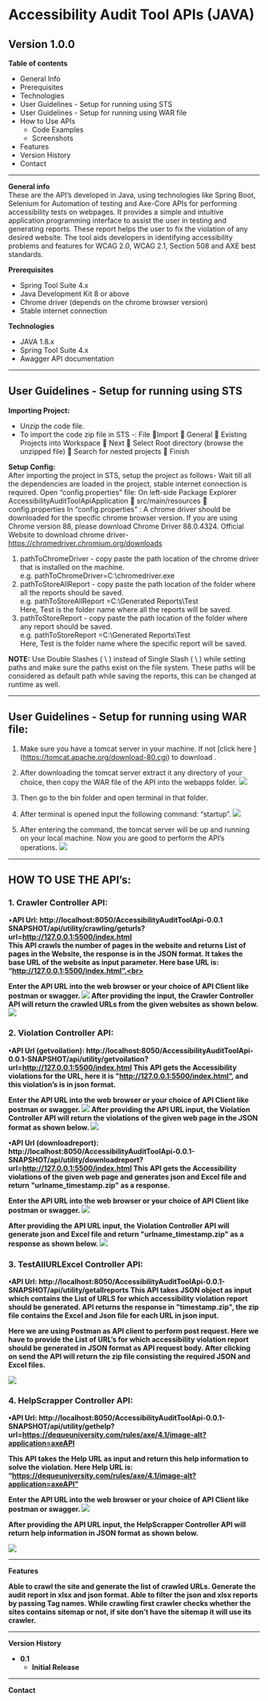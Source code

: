 
# Accessibility Audit Tool APIs (JAVA)


## Version 1.0.0


**Table of contents**
- General Info
- Prerequisites
- Technologies
- User Guidelines - Setup for running using STS 
- User Guidelines - Setup for running using WAR file
- How to Use APIs
	- Code Examples
	- Screenshots 
- Features 
- Version History
- Contact
 -----------------------------------
**General info**
<br>
These are the API’s developed in Java, using technologies like Spring Boot, Selenium for Automation of testing and Axe-Core APIs for performing accessibility tests on webpages. It provides a simple and intuitive application programming interface to assist the user in testing and generating reports. These report helps the user to fix the violation of any desired website. The tool aids developers in identifying accessibility problems and features for WCAG 2.0, WCAG 2.1, Section 508 and AXE best standards. 

**Prerequisites**
   - Spring Tool Suite 4.x
   - Java Development Kit 8 or above 
   - Chrome driver (depends on the chrome browser version)
   - Stable internet connection


**Technologies**
   - JAVA 1.8.x
   - Spring Tool Suite 4.x
   - Awagger API documentation
-----------------------
## User Guidelines - Setup for running using STS 

**Importing Project:**
   - Unzip the code file.
   - To import the code zip file in STS -:
     File Import  General  Existing Projects into Workspace  Next  Select Root directory (browse the unzipped file)  Search for nested projects  Finish

**Setup Config:**
<br>
After importing the project in STS, setup the project as follows-
Wait till all the dependencies are loaded in the project, stable internet connection is required. 
Open “config.properties” file:
On left-side Package Explorer AccessibilityAuditToolApiApplication  src/main/resources  config.properties
In “config.properties” : 
A chrome driver should be downloaded for the specific chrome browser version. If you are using Chrome version 88, please download Chrome Driver 88.0.4324.
Official Website to download chrome driver- https://chromedriver.chromium.org/downloads 
<br>

1.	pathToChromeDriver - copy paste the path location of the chrome driver that is installed on the machine.  
	e.g. pathToChromeDriver=C:\\chromedriver.exe
2.	pathToStoreAllReport - copy paste the path location of the folder where all the reports should be saved.  
	e.g. pathToStoreAllReport =C:\\Generated Reports\\Test <br>
	Here, Test is the folder name where all the reports will be saved. 
3.	pathToStoreReport - copy paste the path location of the folder where any report should be saved.<br>
	e.g. pathToStoreReport =C:\\Generated Reports\\Test <br>
	Here, Test is the folder name where the specific report will be saved.

<b>NOTE:</b>
Use Double Slashes ( \\ ) instead of Single Slash ( \ ) while setting paths and make sure the paths exist on the file system. These paths will be considered as default path while saving the reports, this can be changed at runtime as well. 

---------------
## User Guidelines - Setup for running using WAR file:

1.	Make sure you have a tomcat server in your machine. If not [click here ] (https://tomcat.apache.org/download-80.cgi) to download .
2.	After downloading the tomcat server extract it any directory of your choice, then copy the WAR file of the API into the webapps folder.
 	<img src='.\API Screenshots\tomcat1.png'>

3.	Then go to the bin folder and open terminal in that folder.
4.	After terminal is opened input the following command: “startup”.
	<img src='.\API Screenshots\tomcat2.png'>

5.	After entering the command, the tomcat server will be up and running on your local machine. Now you are good to perform the API’s operations.
	<img src='.\API Screenshots\tomcat3.png'>

------------

## HOW TO USE THE API’s:

### 1. Crawler Controller API:<br>
•<b>API Url:<b> http://localhost:8050/AccessibilityAuditToolApi-0.0.1 SNAPSHOT/api/utility/crawling/geturls?url=http://127.0.0.1:5500/index.html <br>
This API crawls the number of pages in the website and returns List of pages in the Website, the response is in the JSON format. It takes the base URL of the website as input parameter. 
Here base URL is: “http://127.0.0.1:5500/index.html”.<br>

Enter the API URL into the web browser or your choice of API Client like postman or swagger.
 <img src='.\API Screenshots\geturl.png'>
After providing the input, the Crawler Controller API will return the crawled URLs from the given websites as shown below.
  <img src='.\API Screenshots\geturl1.png'>





### 2. Violation Controller API:
•<b>API Url (getvoilation):<b> http://localhost:8050/AccessibilityAuditToolApi-0.0.1-SNAPSHOT/api/utility/getvoilation?url=http://127.0.0.1:5500/index.html
This API gets the Accessibility violations for the URL, here it is "http://127.0.0.1:5500/index.html”, and this violation’s is in json format.

 Enter the API URL into the web browser or your choice of API Client like postman or swagger.
  <img src='.\API Screenshots\getviolation.png'>
After providing the API URL input, the Violation Controller API will return the violations of the given web page in the JSON format as shown below.
  <img src='.\API Screenshots\getviolation1.png'>







•<b>API Url (downloadreport):<b> http://localhost:8050/AccessibilityAuditToolApi-0.0.1-SNAPSHOT/api/utility/downloadreport?url=http://127.0.0.1:5500/index.html
This API gets the Accessibility violations of the given web page and generates json and Excel file and return "urlname_timestamp.zip" as a response.

Enter the API URL into the web browser or your choice of API Client like postman or swagger.
  <img src='.\API Screenshots\downloadreport.png'>

After providing the API URL input, the Violation Controller API will generate json and Excel file and return "urlname_timestamp.zip" as a response as shown below.
  <img src='.\API Screenshots\downloadreport1.png'>







### 3. TestAllURLExcel Controller API:
•<b>API Url:<b> http://localhost:8050/AccessibilityAuditToolApi-0.0.1-SNAPSHOT/api/utility/getallreports
This API takes JSON object as input which contains the List of URLS for which accessibility violation report should be generated. API returns the response in "timestamp.zip", the zip file contains the Excel and Json file for each URL in json input.

Here we are using Postman as API client to perform post request. Here we have to provide the List of URL’s for which accessibility violation report should be generated in JSON format as API request body. After clicking on send the API will return the zip file consisting the required JSON and Excel files.
 
 <img src='.\API Screenshots\getallreports.png'>








### 4. HelpScrapper Controller API:
•<b>API Url:<b> http://localhost:8050/AccessibilityAuditToolApi-0.0.1-SNAPSHOT/api/utility/gethelp?url=https://dequeuniversity.com/rules/axe/4.1/image-alt?application=axeAPI

This API takes the Help URL as input and return this help information to solve the violation. Here Help URL is: “https://dequeuniversity.com/rules/axe/4.1/image-alt?application=axeAPI” 

Enter the API URL into the web browser or your choice of API Client like postman or swagger.
  <img src='.\API Screenshots\helpscrapper.png'>

After providing the API URL input, the HelpScrapper Controller API will return help information in JSON format as shown below.
 
 <img src='.\API Screenshots\helpscrapper1.png'>

-----------
**Features**

Able to crawl the site and generate the list of crawled URLs.
Generate the audit report in xlsx and json format.
Able to filter the json and xlsx reports by passing Tag names.
While crawling first crawler checks whether the sites contains sitemap or not, if site don’t have the sitemap it will use its crawler.

----------
**Version History**
* 0.1
   * Initial Release


----------
**Contact**
<!--name and contact github pro Link-->
